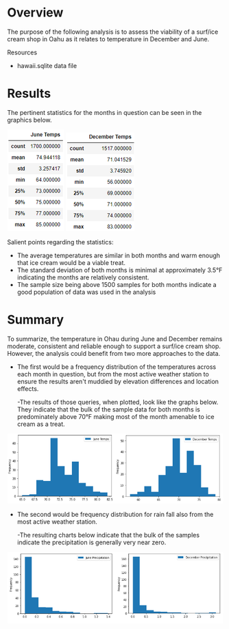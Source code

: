 # Overview

The purpose of the following analysis is to assess the viability of a surf/ice cream shop in Oahu as it relates to temperature in December and June.

Resources

- hawaii.sqlite data file

# Results

The pertinent statistics for the months in question can be seen in the graphics below.

![June Temps](/pictures/June_Temps.png) ![December Temps](/pictures/December_Temps.png)

Salient points regarding the statistics:

- The average temperatures are similar in both months and warm enough that ice cream would be a viable treat.
- The standard deviation of both months is minimal at approximately 3.5°F indicating the months are relatively consistent.
- The sample size being above 1500 samples for both months indicate a good population of data was used in the analysis

# Summary
To summarize, the temperature in Ohau during June and December remains moderate, consistent and reliable enough to support a surf/ice cream shop. However, the analysis could benefit from two more approaches to the data. 
- The first would be a frequency distribution of the temperatures across each month in question, but from the most active weather station to ensure the results aren't muddied by elevation differences and location effects.

    -The results of those queries, when plotted, look like the graphs below. They indicate that the bulk of the sample data for both months is predominately above 70°F making most of the month amenable to ice cream as a treat.

![June and Dec Freq Dist Temps](/pictures/June_Dec_Freq_Dist_Temps.png)

- The second would be frequency distribution for rain fall also from the most active weather station. 

    -The resulting charts below indicate that the bulk of the samples indicate the precipitation is generally very near zero.

![June and Dec Freq Dist Temps](/pictures/June_Dec_Freq_Dist_prcp.png)

